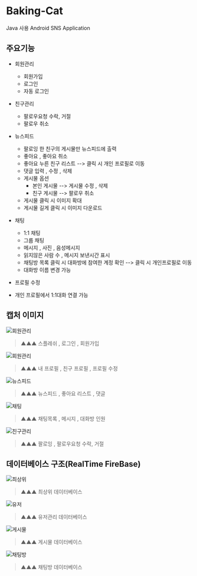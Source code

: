 # Baking-Cat
Java 사용 Android SNS Application

## 주요기능

- 회원관리
  - 회원가입
  - 로그인
  - 자동 로그인
  
  
- 친구관리
  - 팔로우요청 수락, 거절
  - 팔로우 취소 
 

- 뉴스피드
  - 팔로잉 한 친구의 게시물만 뉴스피드에 출력
  - 좋아요 , 좋아요 취소
  - 좋아요 누른 친구 리스트 --> 클릭 시 개인 프로필로 이동
  - 댓글 입력 , 수정 , 삭제
  - 게시물 옵션
    - 본인 게시물 --> 게시물 수정 , 삭제
    - 친구 게시물 --> 팔로우 취소
  - 게시물 클릭 시 이미지 확대 
  - 게시물 길게 클릭 시 이미지 다운로드


- 채팅
  - 1:1 채팅
  - 그룹 채팅
  - 메시지 , 사진 , 음성메시지
  - 읽지않은 사람 수 , 메시지 보낸시간 표시
  - 채팅방 목록 클릭 시 대화방에 참여한 계정 확인 --> 클릭 시 개인프로필로 이동
  - 대화방 이름 변경 가능
  
- 프로필 수정

- 개인 프로필에서 1:1대화 연결 가능


## 캡처 이미지
![회원관리](./app_image/login.png)
> ▲▲▲ 스플레쉬 , 로그인 , 회원가입

![회원관리](./app_image/profile.png)
> ▲▲▲ 내 프로필 , 친구 프로필 , 프로필 수정

![뉴스피드](./app_image/newsfeed.png)
> ▲▲▲ 뉴스피드 , 좋아요 리스트 , 댓글

![채팅](./app_image/chat.png)
> ▲▲▲ 채팅목록 , 메시지 , 대화방 인원

![친구관리](./app_image/follow.png)
> ▲▲▲ 팔로잉 , 팔로우요청 수락, 거절



## 데이터베이스 구조(RealTime FireBase)
![최상위](./app_image/data_top.PNG)
> ▲▲▲ 최상위 데이터베이스

![유저](./app_image/data_user.PNG)
> ▲▲▲ 유저관리 데이터베이스

![게시물](./app_image/data_post.PNG)
> ▲▲▲ 게시물 데이터베이스

![채팅방](./app_image/data_chat.PNG)
> ▲▲▲ 채팅방 데이터베이스


